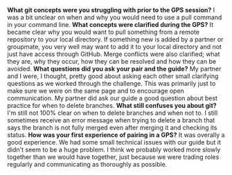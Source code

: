 **What git concepts were you struggling with prior to the GPS session?**
I was a bit unclear on when and why you would need to use a pull command in your command line.
**What concepts were clarified during the GPS?**
It became clear why you would want to pull something from a remote repository to your local directory.  If something new is added by a partner or groupmate, you very well may want to add it to your local directory and not just have access through GitHub.  Merge conflicts were also clarified; what they are, why they occur, how they can be resolved and how they can be avoided.
**What questions did you ask your pair and the guide?**
My partner and I were, I thought, pretty good about asking each other small clarifying questions as we worked through the challenge.  This was primarily just to make sure we were on the same page and to encourage open communication.  My partner did ask our guide a good question about best practice for when to delete branches.
**What still confuses you about git?**
I'm still not 100% clear on when to delete branches and when not to.  I still sometimes receive an error message when trying to delete a branch that says the branch is not fully merged even after merging it and checking its status.
**How was your first experience of pairing in a GPS?**
It was overally a good experience.  We had some small technical issues with our guide but it didn't seem to be a huge problem.  I think we probably worked more slowly together than we would have together, just because we were trading roles regularly and communicating as thoroughly as possible.